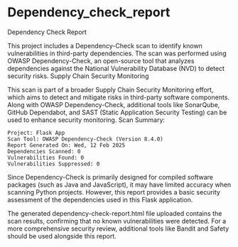 # Dependency_check_report
Dependency Check Report

This project includes a Dependency-Check scan to identify known vulnerabilities in third-party dependencies. The scan was performed using OWASP Dependency-Check, an open-source tool that analyzes dependencies against the National Vulnerability Database (NVD) to detect security risks.
Supply Chain Security Monitoring

This scan is part of a broader Supply Chain Security Monitoring effort, which aims to detect and mitigate risks in third-party software components. Along with OWASP Dependency-Check, additional tools like SonarQube, GitHub Dependabot, and SAST (Static Application Security Testing) can be used to enhance security monitoring.
Scan Summary:

    Project: Flask App
    Scan Tool: OWASP Dependency-Check (Version 8.4.0)
    Report Generated On: Wed, 12 Feb 2025
    Dependencies Scanned: 0
    Vulnerabilities Found: 0
    Vulnerabilities Suppressed: 0

Since Dependency-Check is primarily designed for compiled software packages (such as Java and JavaScript), it may have limited accuracy when scanning Python projects. However, this report provides a basic security assessment of the dependencies used in this Flask application.

The generated dependency-check-report.html file uploaded contains the scan results, confirming that no known vulnerabilities were detected. For a more comprehensive security review, additional tools like Bandit and Safety should be used alongside this report.


